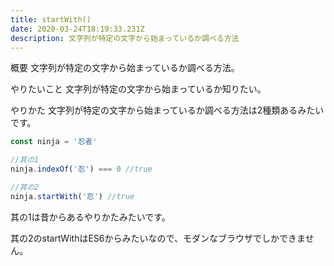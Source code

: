 ```yaml
---
title: startWith()
date: 2020-03-24T18:19:33.231Z
description: 文字列が特定の文字から始まっているか調べる方法
---
```

概要
文字列が特定の文字から始まっているか調べる方法。

やりたいこと
文字列が特定の文字から始まっているか知りたい。

やりかた
文字列が特定の文字から始まっているか調べる方法は2種類あるみたいです。
```javaScript
const ninja = '忍者'

//其の1
ninja.indexOf('忍') === 0 //true

//其の2
ninja.startWith('忍') //true

```
其の1は昔からあるやりかたみたいです。

其の2のstartWithはES6からみたいなので、モダンなブラウザでしかできません。
